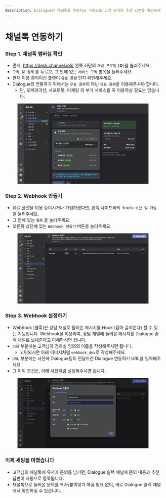 ```yaml
---
description: Dialogue와 채널톡을 연동하고 자동으로 고객 문의와 추천 답변을 확인하세요
---
```


# 채널톡 연동하기

### Step 1. 채널톡 멤버십 확인

* 먼저, https://desk.channel.io의 왼쪽 하단의 `채널 프로필` (:gear:)을 눌러주세요.
* `구독 및 결제` 를 누르고, 그 안에 있는 `서비스 구독` 항목을 눌러주세요.
* 현재 이용 중이이신 플랜이 `유료 플랜` 인지 확인해주세요.&#x20;
* Dialogue와 연동하기 위해서는 `무료 플랜`이 아닌 `유료 플랜`을 이용해주셔야 합니다.
  * 단, 오퍼레이션, 서포트봇, 마케팅 의 부가 서비스를 꼭 이용하실 필요는 없습니다.

<figure><img src="../.gitbook/assets/channel-talk-subscription.png" alt=""><figcaption></figcaption></figure>

### Step 2. Webhook 만들기

* 유료 플랜을 이용 중이시거나 가입하셨다면, 왼쪽 사이드바의 :tools: `보안 및 개발` 을 눌러주세요.
* 그 안에 있는 `웹훅` 을 눌러주세요.&#x20;
* 오른쪽 상단에 있는 `Webhook 만들기` 버튼을 눌러주세요.

<figure><img src="../.gitbook/assets/channel-talk-webhook (1).png" alt=""><figcaption></figcaption></figure>

### Step 3. Webhook 설정하기

* Webhook (웹훅)은 상담 채널로 들어온 메시지를 Hook (잡아 끌어온다) 할 수 있는 기능입니다. Webhook을 이용하여, 상담 채널에 들어온 메시지를 Dialogue 슬랙 채널로 보내준다고 이해하시면 됩니다.
* `이름` 부분에는 고객님이 정하실 임의의 이름을 작성해주시면 됩니다.&#x20;
  * 고민되시면 아래 이미지처럼 `webhook_dev`로 작성해주세요.
* `URL` 부분에는 사전에 Dialogue팀이 전달드린 Dialogue 연동하기 URL을 입력해주세요.
* 그 이외 조건은, 아래 사진처럼 설정해주시면 됩니다.

<figure><img src="../.gitbook/assets/channel-talk-webhook-set (1).png" alt=""><figcaption></figcaption></figure>

### 이제 세팅을 마쳤습니다

* 고객님의 채널톡에 유저가 문의를 남기면, Dialogue 슬랙 채널에 문의 내용과 추천 답변이 자동으로 등록됩니다.
* 채널톡으로 들어온 문의를 복사/붙여넣기 하실 필요 없이, 바로 Dialogue 슬랙 채널에서 확인하실 수 있습니다.

